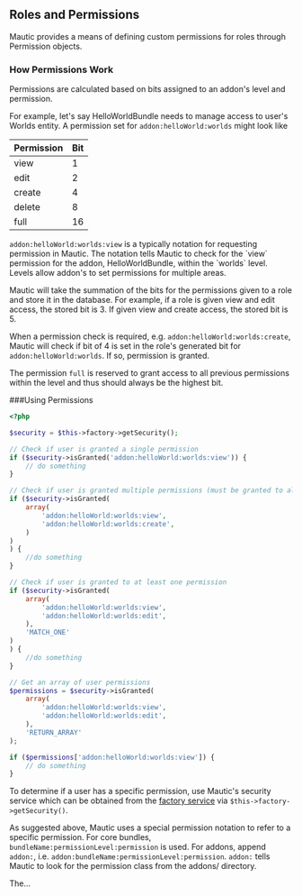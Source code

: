 ## Roles and Permissions

Mautic provides a means of defining custom permissions for roles through Permission objects.

### How Permissions Work
Permissions are calculated based on bits assigned to an addon's level and permission.
 
For example, let's say HelloWorldBundle needs to manage access to user's Worlds entity. A permission set for `addon:helloWorld:worlds` might look like

Permission|Bit
----------|---
view|1
edit|2
create|4
delete|8
full|16

<aside class="notice">
<code>addon:helloWorld:worlds:view</code> is a typically notation for requesting permission in Mautic. The notation tells Mautic to check for the `view` permission for the addon, HelloWorldBundle, within the `worlds` level. Levels allow addon's to set permissions for multiple areas.
</aside>

Mautic will take the summation of the bits for the permissions given to a role and store it in the database. For example, if a role is given view and edit access, the stored bit is 3. If given view and create access, the stored bit is 5.

When a permission check is required, e.g. `addon:helloWorld:worlds:create`, Mautic will check if bit of 4 is set in the role's generated bit for `addon:helloWorld:worlds`. If so, permission is granted.

<aside class="notice">
The permission <code>full</code> is reserved to grant access to all previous permissions within the level and thus should always be the highest bit.
</aside>

###Using Permissions

```php
<?php

$security = $this->factory->getSecurity();

// Check if user is granted a single permission
if ($security->isGranted('addon:helloWorld:worlds:view')) {
    // do something
}

// Check if user is granted multiple permissions (must be granted to all to be true)
if ($security->isGranted(
    array(
        'addon:helloWorld:worlds:view',
        'addon:helloWorld:worlds:create',
    )
)
) {
    //do something
}

// Check if user is granted to at least one permission
if ($security->isGranted(
    array(
        'addon:helloWorld:worlds:view',
        'addon:helloWorld:worlds:edit',
    ),
    'MATCH_ONE'
)
) {
    //do something
}

// Get an array of user permissions
$permissions = $security->isGranted(
    array(
        'addon:helloWorld:worlds:view',
        'addon:helloWorld:worlds:edit',
    ),
    'RETURN_ARRAY'
);

if ($permissions['addon:helloWorld:worlds:view']) {
    // do something
}
```

To determine if a user has a specific permission, use Mautic's security service which can be obtained from the [factory service](#factory-service) via `$this->factory->getSecurity()`.

As suggested above, Mautic uses a special permission notation to refer to a specific permission. For core bundles, `bundleName:permissionLevel:permission` is used.  For addons, append `addon:`, i.e. `addon:bundleName:permissionLevel:permission`. `addon:` tells Mautic to look for the permission class from the addons/ directory. 
 
 The...